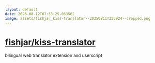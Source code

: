 ```yaml
---
layout: default
date: 2025-08-12T07:53:29.063562
image: assets/fishjar_kiss-translator--20250811T235924--cropped.png
---
```


# [fishjar/kiss-translator](https://github.com/fishjar/kiss-translator)

bilingual web translator extension and userscript
